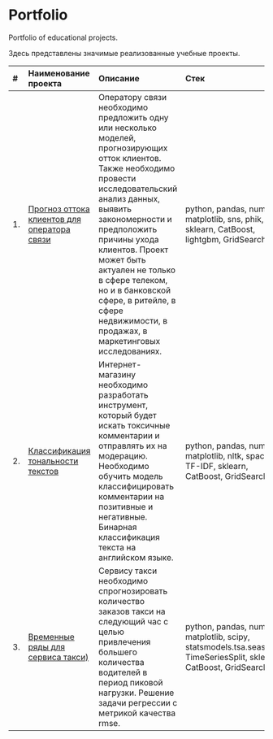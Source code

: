 # Portfolio
Portfolio of educational projects.

Здесь представлены значимые реализованные учебные проекты.

| #   | Наименование проекта | Описание | Стек |
|:--- |       :---           |  :---    | :--- |
| 1.  | [Прогноз оттока клиентов для оператора связи](https://github.com/annapugovkina/Portfolio/tree/main/Telecom)| Оператору связи необходимо предложить одну или несколько моделей, прогнозирующих отток клиентов. Также необходимо провести исследовательский анализ данных, выявить закономерности и предположить причины ухода клиентов. Проект может быть актуален не только в сфере телеком, но и в банковской сфере, в ритейле, в сфере недвижимости, в продажах, в маркетинговых исследованиях.  | python, pandas, numpy, matplotlib, sns, phik, sklearn, CatBoost, lightgbm, GridSearchCV|
| 2.  |  [Классификация тональности текстов](https://github.com/annapugovkina/Portfolio/tree/main/Text%20Classification)  | Интернет-магазину необходимо разработать инструмент, который будет искать токсичные комментарии и отправлять их на модерацию. Необходимо обучить модель классифицировать комментарии на позитивные и негативные. Бинарная классификация текста на английском языке.      |  python, pandas, numpy, matplotlib, nltk, spacy, TF-IDF, sklearn, CatBoost, GridSearchCV|
| 3.  |  [Временные ряды для сервиса такси)](https://github.com/annapugovkina/Portfolio/tree/main)  | Сервису такси необходимо спрогнозировать количество заказов такси на следующий час с целью привлечения большего количества водителей в период пиковой нагрузки. Решение задачи регрессии с метрикой качества rmse.      |  python, pandas, numpy, matplotlib, scipy, statsmodels.tsa.seasonal, TimeSeriesSplit, sklearn, CatBoost, GridSearchCV|
